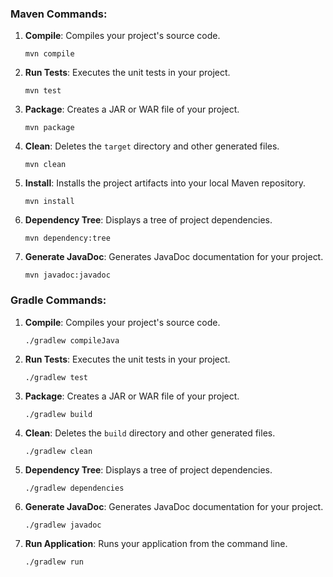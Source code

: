 ### Maven Commands:

1. **Compile**: Compiles your project's source code.
   ```shell
   mvn compile
   ```

2. **Run Tests**: Executes the unit tests in your project.
   ```shell
   mvn test
   ```

3. **Package**: Creates a JAR or WAR file of your project.
   ```shell
   mvn package
   ```

4. **Clean**: Deletes the `target` directory and other generated files.
   ```shell
   mvn clean
   ```

5. **Install**: Installs the project artifacts into your local Maven repository.
   ```shell
   mvn install
   ```

6. **Dependency Tree**: Displays a tree of project dependencies.
   ```shell
   mvn dependency:tree
   ```

7. **Generate JavaDoc**: Generates JavaDoc documentation for your project.
   ```shell
   mvn javadoc:javadoc
   ```

### Gradle Commands:

1. **Compile**: Compiles your project's source code.
   ```shell
   ./gradlew compileJava
   ```

2. **Run Tests**: Executes the unit tests in your project.
   ```shell
   ./gradlew test
   ```

3. **Package**: Creates a JAR or WAR file of your project.
   ```shell
   ./gradlew build
   ```

4. **Clean**: Deletes the `build` directory and other generated files.
   ```shell
   ./gradlew clean
   ```

5. **Dependency Tree**: Displays a tree of project dependencies.
   ```shell
   ./gradlew dependencies
   ```

6. **Generate JavaDoc**: Generates JavaDoc documentation for your project.
   ```shell
   ./gradlew javadoc
   ```

7. **Run Application**: Runs your application from the command line.
   ```shell
   ./gradlew run
   ```

